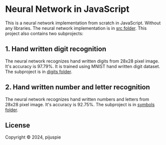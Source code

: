 # Neural Network in JavaScript

This is a neural network implementation from scratch in JavaScript. Without any libraries.
The neural network implementation is in [src folder](src/).
This project also contains two subprojects:

## 1. Hand written digit recognition

The neural network recognizes hand written digits from 28x28 pixel image.
It's accuracy is 97.79%. It is trained using MNIST hand written digit dataset. The subproject is in [digits folder](digits/).

## 2. Hand written number and letter recognition

The neural network recognizes hand written numbers and letters from 28x28 pixel image.
It's accuracy is 92.75%. The subproject is in [symbols folder](symbols/).

## License

Copyright © 2024, pijuspie
